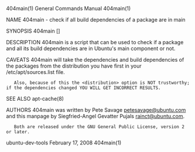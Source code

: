 404main(1)                                                    General Commands Manual                                                   404main(1)

NAME
       404main - check if all build dependencies of a package are in main

SYNOPSIS
       404main <package name> [<distribution>]

DESCRIPTION
       404main is a script that can be used to check if a package and all its build dependencies are in Ubuntu's main component or not.

CAVEATS
       404main   will   take   the  dependencies  and  build  dependencies  of  the  packages  from  the  distribution  you  have  first  in  your
       /etc/apt/sources.list file.

       Also, because of this the <distribution> option is NOT trustworthy; if the dependencies changed YOU WILL GET INCORRECT RESULTS.

SEE ALSO
       apt-cache(8)

AUTHORS
       404main was written by Pete Savage <petesavage@ubuntu.com> and this manpage by Siegfried-Angel Gevatter Pujals <rainct@ubuntu.com>.

       Both are released under the GNU General Public License, version 2 or later.

ubuntu-dev-tools                                                 February 17, 2008                                                      404main(1)
